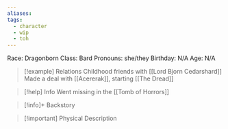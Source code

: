 ```yaml
---
aliases: 
tags:
  - character
  - wip
  - toh
---
```

Race: Dragonborn
Class: Bard
Pronouns: she/they
Birthday: N/A
Age: N/A

>[!example] Relations
> Childhood friends with [[Lord Bjorn Cedarshard]]
> Made a deal with [[Acererak]], starting [[The Dread]]

>[!help] Info
> Went missing in the [[Tomb of Horrors]]
>

>[!info]+ Backstory
>

>[!important] Physical Description